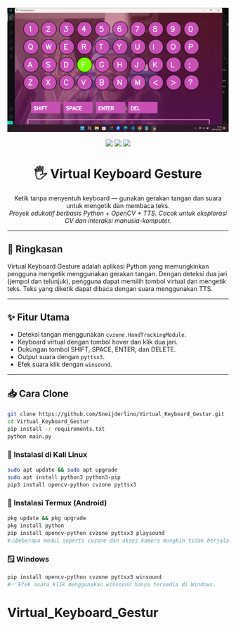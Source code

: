 <p align="center">
  <img src="/img/demo.png" alt="Contoh output virtual keyboard gesture" width="800"/>
</p>



<p align="center">
  <img src="https://img.shields.io/badge/Pentest%20Tool-Automated-red?style=for-the-badge&logo=python"/>
  <img src="https://img.shields.io/badge/Status-Active-brightgreen?style=for-the-badge"/>
  <img src="https://img.shields.io/github/license/Sneijderlino/virtual_keyboard_gesture?style=for-the-badge"/>
</p>

<h1 align="center">🖐️ Virtual Keyboard Gesture</h1>
<p align="center">
  Ketik tanpa menyentuh keyboard — gunakan gerakan tangan dan suara untuk mengetik dan membaca teks.<br/>
  <em>Proyek edukatif berbasis Python + OpenCV + TTS. Cocok untuk eksplorasi CV dan interaksi manusia-komputer.</em>
</p>

---



## 🔎 Ringkasan

Virtual Keyboard Gesture adalah aplikasi Python yang memungkinkan pengguna mengetik menggunakan gerakan tangan. Dengan deteksi dua jari (jempol dan telunjuk), pengguna dapat memilih tombol virtual dan mengetik teks. Teks yang diketik dapat dibaca dengan suara menggunakan TTS.

---

## ✨ Fitur Utama

- Deteksi tangan menggunakan `cvzone.HandTrackingModule`.
- Keyboard virtual dengan tombol hover dan klik dua jari.
- Dukungan tombol SHIFT, SPACE, ENTER, dan DELETE.
- Output suara dengan `pyttsx3`.
- Efek suara klik dengan `winsound`.

---

## 📥 Cara Clone

```bash
git clone https://github.com/Sneijderlino/Virtual_Keyboard_Gestur.git
cd Virtual_Keyboard_Gestur
pip install -r requirements.txt
python main.py
```

### 🐉 Instalasi di Kali Linux
```bash
sudo apt update && sudo apt upgrade
sudo apt install python3 python3-pip
pip3 install opencv-python cvzone pyttsx3
```

### 📱 Instalasi Termux (Android)
```bash
pkg update && pkg upgrade
pkg install python
pip install opencv-python cvzone pyttsx3 playsound
#⚠️Beberapa modul seperti cvzone dan akses kamera mungkin tidak berjalan langsung di Termux. Disarankan menggunakan Kali Linux via Termux + VNC Viewer untuk GUI dan akses penuh.
```


### 🪟 Windows
```bash
pip install opencv-python cvzone pyttsx3 winsound
#✅ Efek suara klik menggunakan winsound hanya tersedia di Windows.
```

# Virtual_Keyboard_Gestur
